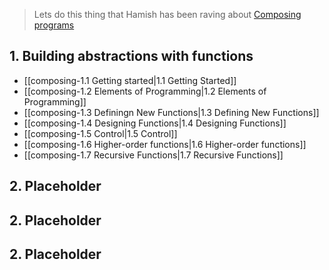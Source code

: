 
> Lets do this thing that Hamish has been raving about [Composing programs](https://composingprograms.com)

## 1. Building abstractions with functions

- [[composing-1.1 Getting started|1.1 Getting Started]]
- [[composing-1.2 Elements of Programming|1.2 Elements of Programming]]
- [[composing-1.3 Definingn New Functions|1.3 Defining New Functions]]
- [[composing-1.4 Designing Functions|1.4 Designing Functions]]
- [[composing-1.5 Control|1.5 Control]]
- [[composing-1.6 Higher-order functions|1.6 Higher-order functions]]
- [[composing-1.7 Recursive Functions|1.7 Recursive Functions]]

## 2. Placeholder

## 2. Placeholder

## 2. Placeholder
